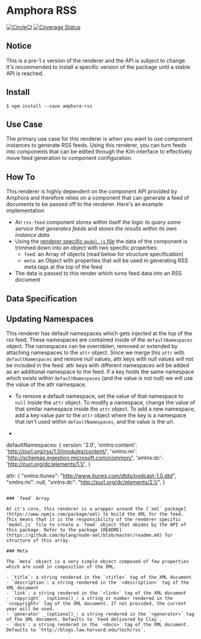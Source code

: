 # Amphora RSS

[![CircleCI](https://circleci.com/gh/clay/amphora-rss/tree/master.svg?style=svg)](https://circleci.com/gh/clay/amphora-rss/tree/master)
[![Coverage Status](https://coveralls.io/repos/github/clay/amphora-rss/badge.svg?branch=master)](https://coveralls.io/github/clay/amphora-rss?branch=master)

## Notice
This is a pre-1.x version of the renderer and the API is subject to change. It's recommended to install a specific version of the package until a stable API is reached.

## Install
`$ npm install --save amphora-rss`

## Use Case

The primary use case for this renderer is when you want to use component instances to generate RSS feeds. Using this renderer, you can turn feeds into components that can be edited through the Kiln interface to effectively move feed generation to component configuration.

## How To

This renderer is highly dependent on the component API provided by Amphora and therefore relies on a component that can generate a feed of documents to be passed off to the renderer. Here's an example implementation

  - An `rss-feed` component stores within itself _the logic to query some service that generates feeds_ and _stores the results within its own instance data_.
  - Using the [renderer specific `model.js` file](https://github.com/clay/amphora/pull/480) the data of the component is trimmed down into an object with two specific properties:
    - `feed`: an Array of objects (read below for structure specification)
    - `meta`: an Object with properties that will be used in generating RSS meta tags at the top of the feed
  - The data is passed to this render which turns feed data into an RSS document

## Data Specification

## Updating Namespaces
 This renderer has default namespaces which gets injected at the top of the rss feed. These namespaces are contained inside of the `defaultNamespaces` object. The namespaces can be overridden, removed or extended by attaching namespaces to the `attr` object. Since we merge this `attr` with `defaultNamespaces` and remove null values, attr keys with null values will not be included in the feed. attr keys with different namespaces will be added as an additional namespace to the feed. If a key holds the same namespace which exists within `defaultNamespaces` (and the value is not null) we will use the value of the attr namespace.
 - To remove a default namespace, set the value of that namespace to `null` inside the `attr` object. To modify a namespace, change the value of that similar namespace inside the `attr` object. To add a new namespace, add a key:value pair to the `attr` object where the key is a namespace that isn't used within `defaultNamespaces`, and the value is the url.
  - ```
  defaultNamespaces: {
      version: '2.0',
      'xmlns:content': 'http://purl.org/rss/1.0/modules/content/',
      'xmlns:mi': 'http://schemas.ingestion.microsoft.com/common/',
      'xmlns:dc': 'http://purl.org/dc/elements/1.1/',
      }

  attr: {
      "xmlns:itunes": "http://www.itunes.com/dtds/podcast-1.0.dtd", <!-- this will be an additional namespace in our feed -->
      "xmlns:mi": null, <!-- this will be removed from our feed -->
      "xmlns:dc": "http://purl.org/dc/elements/2.1/", <!-- this will override and be the updated namespace -->
      }
  ```

### `feed` Array

At it's core, this renderer is a wrapper around the [`xml` package](https://www.npmjs.com/package/xml) to build the XML for the feed. This means that it is the responsibility of the renderer specific `model.js` file to create a `feed` object that abides by the API of this package. Refer to the package [README](https://github.com/dylang/node-xml/blob/master/readme.md) for structure of this array.

### Meta

The `meta` object is a very simple object composed of few properties which are used in composition of the XML.

- `title`: a string rendered in the `<title>` tag of the XML document
- `description`: a string rendered in the `<description>` tag of the XML document
- `link`: a string rendered in the `<link>` tag of the XML document
- `copyright` _(optional)_: a string or number rendered in the `<copyright>` tag of the XML document. If not provided, the current year will be used.
- `generator` _(optional)_: a string rendered in the `<generator>` tag of the XML document. Defaults to `Feed delivered by Clay`.
- `docs`: a string rendered in the `<docs>` tag of the XML document. Defaults to `http://blogs.law.harvard.edu/tech/rss`.
